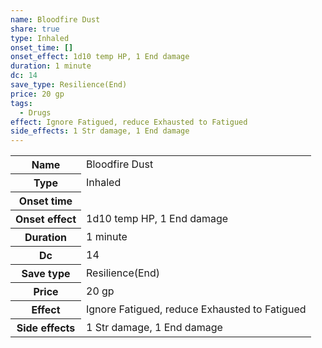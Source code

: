 ```yaml
---
name: Bloodfire Dust
share: true
type: Inhaled
onset_time: []
onset_effect: 1d10 temp HP, 1 End damage
duration: 1 minute
dc: 14
save_type: Resilience(End)
price: 20 gp
tags:
  - Drugs
effect: Ignore Fatigued, reduce Exhausted to Fatigued
side_effects: 1 Str damage, 1 End damage
---
```


<p><span style="overflow-x: auto;"><table><tbody><tr><th>Name</th><td>Bloodfire Dust</td></tr><tr><th>Type</th><td>Inhaled</td></tr><tr><th>Onset time</th><td></td></tr><tr><th>Onset effect</th><td>1d10 temp HP, 1 End damage</td></tr><tr><th>Duration</th><td>1 minute</td></tr><tr><th>Dc</th><td>14</td></tr><tr><th>Save type</th><td>Resilience(End)</td></tr><tr><th>Price</th><td>20 gp</td></tr><tr><th>Effect</th><td>Ignore Fatigued, reduce Exhausted to Fatigued</td></tr><tr><th>Side effects</th><td>1 Str damage, 1 End damage</td></tr></tbody></table></span></p>